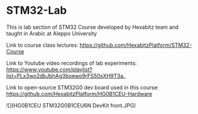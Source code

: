 # STM32-Lab

This is lab section of STM32 Course developed by Hexabitz team and taught in Arabic at Aleppo University

Link to course class lectures: https://github.com/HexabitzPlatform/STM32-Course

Link to Youtube video recordings of lab experiments: https://www.youtube.com/playlist?list=PLx3wo2dbJbhAg3boewo9rFS50sXH9T3a_

Link to open-source STM32G0 dev board used in this course: https://github.com/HexabitzPlatform/HG0B1CEU-Hardware

![](HG0B1CEU STM32G0B1CEU6N DevKit front.JPG)
